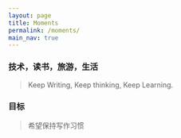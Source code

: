 ```yaml
---
layout: page
title: Moments
permalink: /moments/
main_nav: true
---
```


<!--
![alt text]({{ site.baseurl }}/assets/profile-placeholder.gif "Profile Picture"){:.profile} 
-->

### 技术，读书，旅游，生活

> Keep Writing, Keep thinking, Keep Learning.

### 目标

> 希望保持写作习惯